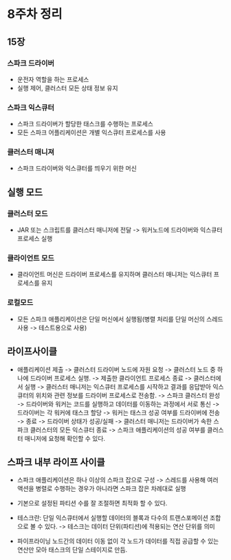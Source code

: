 # 8주차 정리

## 15장
### 스파크 드라이버
- 운전자 역할을 하는 프로세스
- 실행 제어, 클러스터 모든 상태 정보 유지
### 스파크 익스큐터
- 스파크 드라이버가 할당한 태스크를 수행하는 프로세스
- 모든 스파크 어플리케이션은 개별 익스큐터 프로세스를 사용
### 클러스터 매니져
- 스파크 드라이버와 익스큐터를 띄우기 위한 머신
## 실행 모드
### 클러스터 모드
- JAR 또는 스크립트를 클러스터 매니저에 전달 -> 워커노드에 드라이버와 익스큐터 프로세스 실행
### 클라이언트 모드
- 클라이언트 머신은 드라이버 프로세스를 유지하며 클러스터 매니저는 익스큐터 프로세스를 유지
### 로컬모드
- 모든 스파크 애플리케이션은 단일 머신에서 실행됨(병렬 처리를 단일 머신의 스레드 사용 -> 테스트용으로 사용)
## 라이프사이클
- 애플리케이션 제출 -> 클러스터 드라이버 노드에 자원 요청 -> 클러스터 노드 중 하나에 드라이버 프로세스 실행. -> 제출한 클라이언트 프로세스 종료 -> 클러스터에서 실행 -> 클러스터 매니저는 익스큐터 프로세스를 시작하고 결과를 응답받아 익스큐터의 위치와 관련 정보를 드라이버 프로세스로 전송함. -> 스파크 클러스터 완성 -> 드라이버와 워커는 코드를 실행하고 데이터를 이동하는 과정에서 서로 통신 -> 드라이버는 각 워커에 태스크 할당 -> 워커는 태스크 성공 여부를 드라이버에 전송 -> 종료 -> 드라이버 상태가 성공/실패 -> 클러스터 매니저는 드라이버가 속한 스파크 클러스터의 모든 익스큐터 종료 -> 스파크 애플리케이션의 성공 여부를 클러스터 매니저에 요청해 확인할 수 있다.

## 스파크 내부 라이프 사이클
- 스파크 애플리케이션은 하나 이상의 스파크 잡으로 구성 -> 스레드를 사용해 여러 액션을 병렬로 수행하는 경우가 아니라면 스파크 잡은 차례대로 실행

- 기본으로 설정된 파티션 수를 잘 조절하면 최적화 할 수 있다.

- 테스크란: 단일 익스큐터에서 실행할 데이터의 블록과 다수의 트랜스포메이션 조합으로 볼 수 있다. -> 테스크는 데이터 단위(파티션)에 적용되는 연산 단위를 의미

- 파이프라이닝 노드간의 데이터 이동 없이 각 노드가 데이터를 직접 공급할 수 있는 연산만 모아 태스크의 단일 스테이지로 만듬.